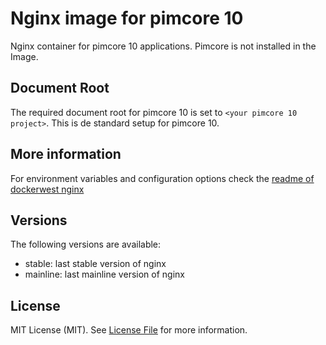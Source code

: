 Nginx image for pimcore 10
=========================

Nginx container for pimcore 10 applications. Pimcore is not installed in the Image.

Document Root
-------------

The required document root for pimcore 10 is set to `<your pimcore 10 project>`.
This is de standard setup for pimcore 10.

More information
----------------

For environment variables and configuration options check the
[readme of dockerwest nginx](https://github.com/dockerwest/nginx/blob/master/README.md)

Versions
--------

The following versions are available:
- stable: last stable version of nginx
- mainline: last mainline version of nginx

License
-------

MIT License (MIT). See [License File](LICENSE.md) for more information.
